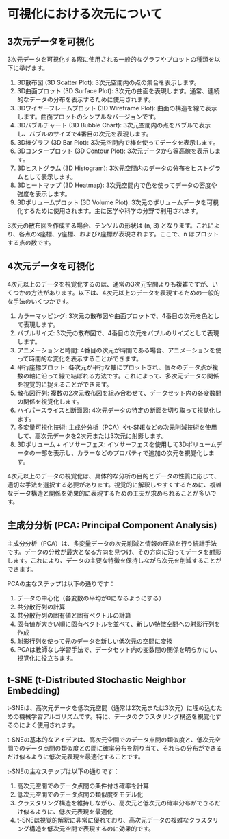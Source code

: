 # 可視化における次元について

## 3次元データを可視化

3次元データを可視化する際に使用される一般的なグラフやプロットの種類を以下に挙げます。

1. 3D散布図 (3D Scatter Plot): 3次元空間内の点の集合を表示します。
1. 3D曲面プロット (3D Surface Plot): 3次元の曲面を表現します。通常、連続的なデータの分布を表示するために使用されます。
1. 3Dワイヤーフレームプロット (3D Wireframe Plot): 曲面の構造を線で表示します。曲面プロットのシンプルなバージョンです。
1. 3Dバブルチャート (3D Bubble Chart): 3次元空間内の点をバブルで表示し、バブルのサイズで4番目の次元を表現します。
1. 3D棒グラフ (3D Bar Plot): 3次元空間内で棒を使ってデータを表示します。
1. 3Dコンタープロット (3D Contour Plot): 3次元データから等高線を表示します。
1. 3Dヒストグラム (3D Histogram): 3次元空間内のデータの分布をヒストグラムとして表示します。
1. 3Dヒートマップ (3D Heatmap): 3次元空間内で色を使ってデータの密度や強度を表示します。
1. 3Dボリュームプロット (3D Volume Plot): 3次元のボリュームデータを可視化するために使用されます。主に医学や科学の分野で利用されます。

3次元の散布図を作成する場合、テンソルの形状は (n, 3) となります。これにより、各点のx座標、y座標、およびz座標が表現されます。ここで、n はプロットする点の数です。

## 4次元データを可視化

4次元以上のデータを視覚化するのは、通常の3次元空間よりも複雑ですが、いくつかの方法があります。以下は、4次元以上のデータを表現するための一般的な手法のいくつかです。

1. カラーマッピング: 3次元の散布図や曲面プロットで、4番目の次元を色として表現します。
1. バブルサイズ: 3次元の散布図で、4番目の次元をバブルのサイズとして表現します。
1. アニメーションと時間: 4番目の次元が時間である場合、アニメーションを使って時間的な変化を表示することができます。
1. 平行座標プロット: 各次元が平行な軸にプロットされ、個々のデータ点が複数の軸に沿って線で結ばれる方法です。これによって、多次元データの関係を視覚的に捉えることができます。
1. 散布図行列: 複数の2次元散布図を組み合わせて、データセット内の各変数間の関係を視覚化します。
1. ハイパースライスと断面図: 4次元データの特定の断面を切り取って視覚化します。
1. 多変量可視化技術: 主成分分析（PCA）やt-SNEなどの次元削減技術を使用して、高次元データを2次元または3次元に射影します。
1. 3Dボリューム + イソサーフェス: イソサーフェスを使用して3Dボリュームデータの一部を表示し、カラーなどのプロパティで追加の次元を視覚化します。

4次元以上のデータの視覚化は、具体的な分析の目的とデータの性質に応じて、適切な手法を選択する必要があります。視覚的に解釈しやすくするために、複雑なデータ構造と関係を効果的に表現するための工夫が求められることが多いです。


## 主成分分析 (PCA: Principal Component Analysis)
主成分分析（PCA）は、多変量データの次元削減と情報の圧縮を行う統計手法です。データの分散が最大となる方向を見つけ、その方向に沿ってデータを射影します。これにより、データの主要な特徴を保持しながら次元を削減することができます。

PCAの主なステップは以下の通りです：

1. データの中心化（各変数の平均が0になるようにする）
1. 共分散行列の計算
1. 共分散行列の固有値と固有ベクトルの計算
1. 固有値が大きい順に固有ベクトルを並べて、新しい特徴空間への射影行列を作成
1. 射影行列を使って元のデータを新しい低次元の空間に変換
1. PCAは教師なし学習手法で、データセット内の変数間の関係を明らかにし、視覚化に役立ちます。

## t-SNE (t-Distributed Stochastic Neighbor Embedding)
t-SNEは、高次元データを低次元空間（通常は2次元または3次元）に埋め込むための機械学習アルゴリズムです。特に、データのクラスタリング構造を視覚化するのによく使用されます。

t-SNEの基本的なアイデアは、高次元空間でのデータ点間の類似度と、低次元空間でのデータ点間の類似度との間に確率分布を割り当て、それらの分布ができるだけ似るように低次元表現を最適化することです。

t-SNEの主なステップは以下の通りです：

1. 高次元空間でのデータ点間の条件付き確率を計算
1. 低次元空間でのデータ点間の類似度をモデル化
1. クラスタリング構造を維持しながら、高次元と低次元の確率分布ができるだけ似るように、低次元表現を最適化
1. t-SNEは視覚的解釈に非常に優れており、高次元データの複雑なクラスタリング構造を低次元空間で表現するのに効果的です。